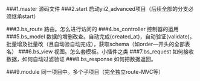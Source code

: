 ###1.master    源码文件
###2.start     启动yii2_advanced项目（后续全部的分支必须继承start）

###3.bs_route        路由。怎么进行访问的
###4.bs_controller   控制器的运用
###5.bs_model        数据的增删改查。自动完成(created_at)，自动验证(validate)。批量增及批量改（且自动验自动完成），获取schema（如order—开头的全部表名）
###6.bs_view         视图。怎么套模板。小插件之类
###7.bs_request      如何接收数据，如何自动过滤验证
###8.bs_response     如何把数据返回。

###9.module          同一项目中。多个子项目（完全独立route-MVC等）